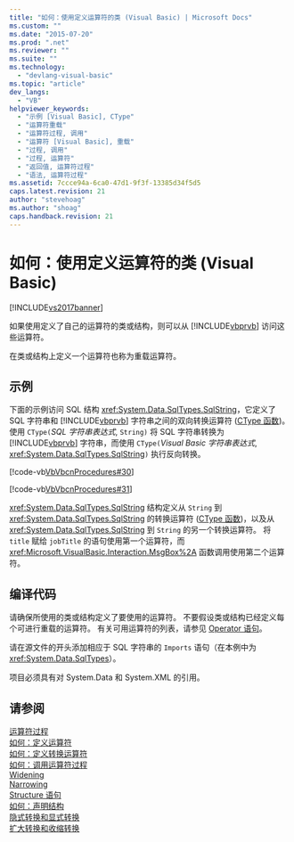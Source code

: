 ```yaml
---
title: "如何：使用定义运算符的类 (Visual Basic) | Microsoft Docs"
ms.custom: ""
ms.date: "2015-07-20"
ms.prod: ".net"
ms.reviewer: ""
ms.suite: ""
ms.technology: 
  - "devlang-visual-basic"
ms.topic: "article"
dev_langs: 
  - "VB"
helpviewer_keywords: 
  - "示例 [Visual Basic], CType"
  - "运算符重载"
  - "运算符过程, 调用"
  - "运算符 [Visual Basic], 重载"
  - "过程, 调用"
  - "过程, 运算符"
  - "返回值, 运算符过程"
  - "语法, 运算符过程"
ms.assetid: 7ccce94a-6ca0-47d1-9f3f-13385d34f5d5
caps.latest.revision: 21
author: "stevehoag"
ms.author: "shoag"
caps.handback.revision: 21
---
```

# 如何：使用定义运算符的类 (Visual Basic)
[!INCLUDE[vs2017banner](../../../../visual-basic/includes/vs2017banner.md)]

如果使用定义了自己的运算符的类或结构，则可以从 [!INCLUDE[vbprvb](../../../../csharp/programming-guide/concepts/linq/includes/vbprvb-md.md)] 访问这些运算符。  
  
 在类或结构上定义一个运算符也称为重载运算符。  
  
## 示例  
 下面的示例访问 SQL 结构 <xref:System.Data.SqlTypes.SqlString>，它定义了 SQL 字符串和 [!INCLUDE[vbprvb](../../../../csharp/programming-guide/concepts/linq/includes/vbprvb-md.md)] 字符串之间的双向转换运算符 \([CType 函数](../../../../visual-basic/language-reference/functions/ctype-function.md)\)。  使用 `CType(`*SQL 字符串表达式*, `String)` 将 SQL 字符串转换为 [!INCLUDE[vbprvb](../../../../csharp/programming-guide/concepts/linq/includes/vbprvb-md.md)] 字符串，而使用 `CType(`*Visual Basic 字符串表达式*, <xref:System.Data.SqlTypes.SqlString>`)` 执行反向转换。  
  
 [!code-vb[VbVbcnProcedures#30](./codesnippet/VisualBasic/how-to-use-a-class-that-defines-operators_1.vb)]  
  
 [!code-vb[VbVbcnProcedures#31](./codesnippet/VisualBasic/how-to-use-a-class-that-defines-operators_2.vb)]  
  
 <xref:System.Data.SqlTypes.SqlString> 结构定义从 `String` 到 <xref:System.Data.SqlTypes.SqlString> 的转换运算符 \([CType 函数](../../../../visual-basic/language-reference/functions/ctype-function.md)\)，以及从 <xref:System.Data.SqlTypes.SqlString> 到 `String` 的另一个转换运算符。  将 `title` 赋给 `jobTitle` 的语句使用第一个运算符，而 <xref:Microsoft.VisualBasic.Interaction.MsgBox%2A> 函数调用使用第二个运算符。  
  
## 编译代码  
 请确保所使用的类或结构定义了要使用的运算符。  不要假设类或结构已经定义每个可进行重载的运算符。  有关可用运算符的列表，请参见 [Operator 语句](../../../../visual-basic/language-reference/statements/operator-statement.md)。  
  
 请在源文件的开头添加相应于 SQL 字符串的 `Imports` 语句（在本例中为 <xref:System.Data.SqlTypes>）。  
  
 项目必须具有对 System.Data 和 System.XML 的引用。  
  
## 请参阅  
 [运算符过程](../../../../visual-basic/programming-guide/language-features/procedures/operator-procedures.md)   
 [如何：定义运算符](../../../../visual-basic/programming-guide/language-features/procedures/how-to-define-an-operator.md)   
 [如何：定义转换运算符](../../../../visual-basic/programming-guide/language-features/procedures/how-to-define-a-conversion-operator.md)   
 [如何：调用运算符过程](../../../../visual-basic/programming-guide/language-features/procedures/how-to-call-an-operator-procedure.md)   
 [Widening](../../../../visual-basic/language-reference/modifiers/widening.md)   
 [Narrowing](../../../../visual-basic/language-reference/modifiers/narrowing.md)   
 [Structure 语句](../../../../visual-basic/language-reference/statements/structure-statement.md)   
 [如何：声明结构](../../../../visual-basic/programming-guide/language-features/data-types/how-to-declare-a-structure.md)   
 [隐式转换和显式转换](../../../../visual-basic/programming-guide/language-features/data-types/implicit-and-explicit-conversions.md)   
 [扩大转换和收缩转换](../../../../visual-basic/programming-guide/language-features/data-types/widening-and-narrowing-conversions.md)